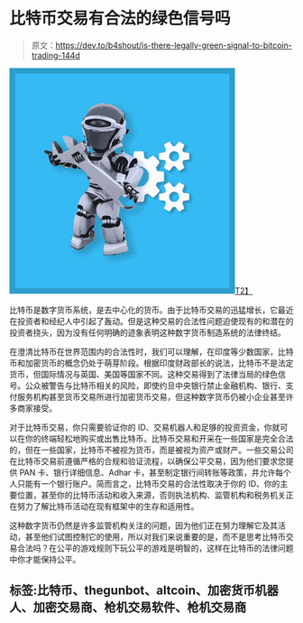 # 比特币交易有合法的绿色信号吗

> 原文：<https://dev.to/b4shout/is-there-legally-green-signal-to-bitcoin-trading-144d>

[![thegunbot image](img/473be0e51954b342fddd61d4009a9263.png)T2】](https://res.cloudinary.com/practicaldev/image/fetch/s--9Ske8hBE--/c_limit%2Cf_auto%2Cfl_progressive%2Cq_auto%2Cw_880/http://thegunbot.com/wp-content/uploads/2017/09/gunbot_autopilot4.jpg)

比特币是数字货币系统，是去中心化的货币。由于比特币交易的迅猛增长，它最近在投资者和经纪人中引起了轰动。但是这种交易的合法性问题迫使现有的和潜在的投资者挠头，因为没有任何明确的迹象表明这种数字货币制造系统的法律终结。

在澄清比特币在世界范围内的合法性时，我们可以理解，在印度等少数国家，比特币和加密货币的概念仍处于萌芽阶段。根据印度财政部长的说法，比特币不是法定货币，但国际情况与英国、美国等国家不同。这种交易得到了法律当局的绿色信号。公众被警告与比特币相关的风险，即使约旦中央银行禁止金融机构、银行、支付服务机构甚至货币交易所进行加密货币交易，但这种数字货币仍被小企业甚至许多商家接受。

对于比特币交易，你只需要验证你的 ID、交易机器人和足够的投资资金，你就可以在你的终端轻松地购买或出售比特币。比特币交易和开采在一些国家是完全合法的，但在一些国家，比特币不被视为货币，而是被视为资产或财产。一些交易公司在比特币交易前遵循严格的合规和验证流程，以确保公平交易，因为他们要求您提供 PAN 卡、银行详细信息、Adhar 卡，甚至制定银行间转账等政策，并允许每个人只能有一个银行账户。简而言之，比特币交易的合法性取决于你的 ID、你的主要位置，甚至你的比特币活动和收入来源，否则执法机构、监管机构和税务机关正在努力了解比特币活动在现有框架中的生存和适用性。

这种数字货币仍然是许多监管机构关注的问题，因为他们正在努力理解它及其活动，甚至他们试图控制它的使用，所以对我们来说重要的是，而不是思考比特币交易合法吗？在公平的游戏规则下玩公平的游戏是明智的，这样在比特币的法律问题中你才能保持公平。

## 标签:比特币、thegunbot、altcoin、加密货币机器人、加密交易商、枪机交易软件、枪机交易商